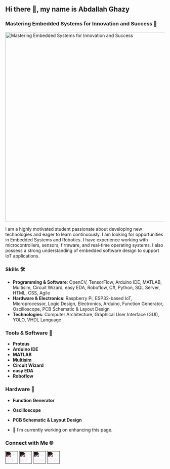 ## Hi there 👋, my name is Abdallah Ghazy
### Mastering Embedded Systems for Innovation and Success 🚀

<img src="https://scontent.fcai22-2.fna.fbcdn.net/v/t39.30808-6/441151923_3781117965547678_8022017796458164201_n.jpg?_nc_cat=107&ccb=1-7&_nc_sid=6ee11a&_nc_ohc=Bj2yift9W4IQ7kNvgGQUdeO&_nc_ht=scontent.fcai22-2.fna&oh=00_AYB7yiER3IcQC-_GqvZTb76mkU0a5LKjGyFOJBrDLK_VcQ&oe=6680BC63" alt="Mastering Embedded Systems for Innovation and Success" width="600">

I am a highly motivated student passionate about developing new technologies and eager to learn continuously. I am looking for opportunities in Embedded Systems and Robotics. I have experience working with microcontrollers, sensors, firmware, and real-time operating systems. I also possess a strong understanding of embedded software design to support IoT applications.

### Skills 🛠️
- **Programming & Software**: OpenCV, TensorFlow, Arduino IDE, MATLAB, Multisim, Circuit Wizard, easy EDA, Roboflow, C#, Python, SQL Server, HTML, CSS, Agile
- **Hardware & Electronics**: Raspberry Pi, ESP32-based IoT, Microprocessor, Logic Design, Electronics, Arduino, Function Generator, Oscilloscope, PCB Schematic & Layout Design
- **Technologies**: Computer Architecture, Graphical User Interface (GUI), YOLO, VHDL Language

### Tools & Software 🧰
- **Proteus**
- **Arduino IDE**
- **MATLAB**
- **Multisim**
- **Circuit Wizard**
- **easy EDA**
- **Roboflow**

### Hardware 🔧
- **Function Generator**
- **Oscilloscope**
- **PCB Schematic & Layout Design**

- 🔭 I’m currently working on enhancing this page.

### Connect with Me 🌐
[<img src='https://cdn.icon-icons.com/icons2/3053/PNG/512/github_alt_macos_bigsur_icon_190139.png' style='filter: invert(100%);' alt='GitHub' height='40'>](https://github.com/Abdallah-Ghazy)
[<img src='https://cdn.icon-icons.com/icons2/99/PNG/512/linkedin_socialnetwork_17441.png' style='filter: invert(100%);' alt='LinkedIn' height='40'>](https://www.linkedin.com/in/abdallah-ghazy/)
[<img src='https://cdn.icon-icons.com/icons2/555/PNG/512/facebook_icon-icons.com_53612.png' style='filter: invert(100%);' alt='Facebook' height='40'>](https://www.facebook.com/profile.php?id=100009485341470)
[<img src='https://cdn.icon-icons.com/icons2/1584/PNG/512/3721679-youtube_108064.png' style='filter: invert(100%);' alt='YouTube' height='40'>](https://www.youtube.com/channel/UCRh59pwh7KTLgfftifu_zrQ)
